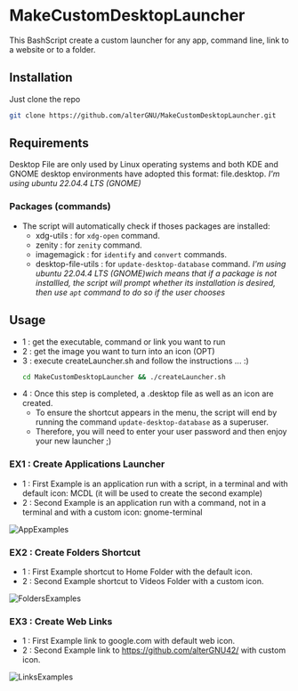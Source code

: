 # MakeCustomDesktopLauncher
This BashScript create a custom launcher for any app, command line, link to a website or to a folder.

## Installation
Just clone the repo
```bash
git clone https://github.com/alterGNU/MakeCustomDesktopLauncher.git
```

## Requirements
Desktop File are only used by Linux operating systems and both KDE and GNOME desktop environments have adopted this format: file.desktop.
_I'm using ubuntu 22.04.4 LTS (GNOME)_

### Packages (commands)
- The script will automatically check if thoses packages are installed:
	- xdg-utils : for `xdg-open` command.
	- zenity : for `zenity` command.
	- imagemagick : for `identify` and `convert` commands.
	- desktop-file-utils : for `update-desktop-database` command.
_I'm using ubuntu 22.04.4 LTS (GNOME)wich means that if a package is not installled, the script will prompt whether its installation is desired, then use `apt` command to do so if the user chooses_

## Usage
- 1 : get the executable, command or link you want to run
- 2 : get the image you want to turn into an icon (OPT)
- 3 : execute createLauncher.sh and follow the instructions ... :)
	```bash
	cd MakeCustomDesktopLauncher && ./createLauncher.sh
	```
- 4 : Once this step is completed, a .desktop file as well as an icon are created.
    - To ensure the shortcut appears in the menu, the script will end by running the command `update-desktop-database` as a superuser.
    - Therefore, you will need to enter your user password and then enjoy your new launcher ;)

### EX1 : Create Applications Launcher
- 1 : First Example is an application run with a script, in a terminal and with default icon: MCDL (it will be used to create the second example)
- 2 : Second Example is an application run with a command, not in a terminal and with a custom icon: gnome-terminal

![AppExamples](https://github.com/alterGNU42/DATA/blob/main/MakeCustomDesktopLauncher/GIFs/applications.gif)

### EX2 : Create Folders Shortcut
- 1 : First Example shortcut to Home Folder with the default icon.
- 2 : Second Example shortcut to Videos Folder with a custom icon.

![FoldersExamples](https://github.com/alterGNU42/DATA/blob/main/MakeCustomDesktopLauncher/GIFs/folders.gif)

### EX3 : Create Web Links
- 1 : First Example link to google.com with default web icon.
- 2 : Second Example link to https://github.com/alterGNU42/ with custom icon.

![LinksExamples](https://github.com/alterGNU42/DATA/blob/main/MakeCustomDesktopLauncher/GIFs/links.gif)
